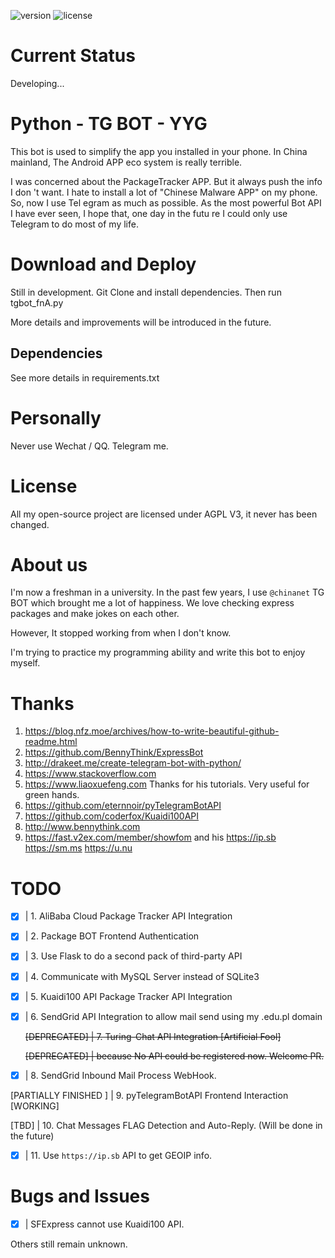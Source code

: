 ![version](https://img.shields.io/badge/version-1.0.0-blue.svg)
![license](https://img.shields.io/github/license/kmahyyg/life-tg-bot.svg)

# Current Status

Developing...

# Python - TG BOT - YYG

This bot is used to simplify the app you installed in your phone.
In China mainland, The Android APP eco system is really terrible.

I was concerned about the PackageTracker APP. But it always push the info I don
't want.
I hate to install a lot of "Chinese Malware APP" on my phone. So, now I use Tel
egram as much as possible.
As the most powerful Bot API I have ever seen, I hope that, one day in the futu
re I could only use Telegram to do most of my life.

# Download and Deploy

Still in development. Git Clone and install dependencies. Then run tgbot_fnA.py

More details and improvements will be introduced in the future.

## Dependencies

See more details in requirements.txt

# Personally

Never use Wechat / QQ. Telegram me.

# License

All my open-source project are licensed under AGPL V3, it never has been changed.

# About us

I'm now a freshman in a university. In the past few years, I use ```@chinanet``` TG BOT which brought me a lot of 
happiness. We love checking express packages and make jokes on each other.

However, It stopped working from when I don't know.

I'm trying to practice my programming ability and write this bot to enjoy myself.

# Thanks

1. https://blog.nfz.moe/archives/how-to-write-beautiful-github-readme.html
2. https://github.com/BennyThink/ExpressBot
3. http://drakeet.me/create-telegram-bot-with-python/
4. https://www.stackoverflow.com
5. https://www.liaoxuefeng.com   Thanks for his tutorials. Very useful for green hands.
6. https://github.com/eternnoir/pyTelegramBotAPI
7. https://github.com/coderfox/Kuaidi100API
8. http://www.bennythink.com
9. https://fast.v2ex.com/member/showfom  and his https://ip.sb https://sm.ms https://u.nu

# TODO

- [x] | 1. AliBaba Cloud Package Tracker API Integration
- [x] | 2. Package BOT Frontend Authentication
- [x] | 3. Use Flask to do a second pack of third-party API
- [x] | 4. Communicate with MySQL Server instead of SQLite3
- [x] | 5. Kuaidi100 API Package Tracker API Integration
- [x] | 6. SendGrid API Integration to allow mail send using my .edu.pl domain

  <del> [DEPRECATED] | 7. Turing-Chat API Integration [Artificial Fool]</del>

  <del> [DEPRECATED] | because No API could be registered now. Welcome PR. </del>

- [X] | 8. SendGrid Inbound Mail Process WebHook. 

[PARTIALLY FINISHED ] | 9. pyTelegramBotAPI Frontend Interaction [WORKING]

[TBD] | 10. Chat Messages FLAG Detection and Auto-Reply. (Will be done in the future)

- [X] | 11. Use ``` https://ip.sb ``` API to get GEOIP info.

# Bugs and Issues

- [x] | SFExpress cannot use Kuaidi100 API.

Others still remain unknown.

